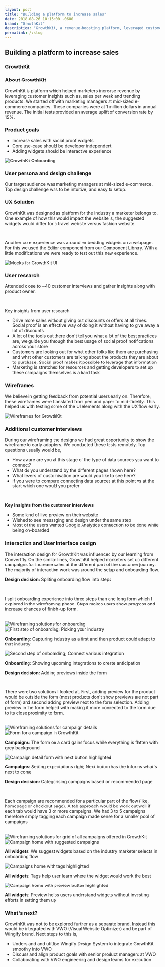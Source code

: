 ```yaml
---
layout: post
title: "Building a platform to increase sales"
date: 2018-08-26 10:15:00 -0600
brand: "GrowthKit"
description: "GrowthKit, a revenue-boosting platform, leveraged customer insights like sales per week and trending products. Targeting mid-sized e-commerce companies with $1 million in annual revenue, initial tests yielded an impressive 15% average conversion rate uplift."
permalink: /:slug
---
```



<section id="hero">
  <div class="container">
    <h2>Building a platform to increase sales</h2>
    <h3>GrowthKit</h3>
  </div>
</section>
<section id="content">
  <div id="introduction" class="process-step grid-of-two small-container">
    <div>
      <h3>About GrowthKit</h3>
      <p>GrowthKit is platform which helped marketers increase revenue by leveraging customer insights such as, sales per week and trending products. We started off with marketing managers at mid-sized e-commerce companies. These companies were at 1 million dollars in annual revenue. The initial tests provided an average uplift of conversion rate by 15%.</p>
    </div>
    <div>
      <h3>Product goals</h3>
      <ul>
        <li>Increase sales with social proof widgets</li>
        <li>Core use-case should be developer independent</li>
        <li>Adding widgets should be interactive experience</li>
      </ul>
    </div>
  </div>
  <img src="/assets/building-platform-for-social-proof/example.png" alt="GrowthKit Onboarding"
  />
  <!-- UX Solution -->
  <div class="process-step">
    <h3>User persona and design challenge</h3>
    <p>
    Our target audience was marketing managers at mid-sized e-commerce. Top design challenge was to be intuitive, and easy to setup.
    </p>
  </div>
  <div class="process-step">
    <h3>UX Solution</h3>
    <p>GrowthKit was designed as platform for the industry a marketer belongs to. One example of how this would impact the website is, the suggested widgets would differ for a travel website versus fashion website.</p>
    <br>
    <p>Another core experience was around embedding widgets on a webpage. For this we used the Editor component from our Component Library. With a little modifications we were ready to test out this new experience.</p>
  </div>
  <img src="/assets/building-platform-for-social-proof/solution-1.png" alt="Mocks for GrowthKit UI"/>
  <div class="process-step">
    <h3>User research</h3>
    <p>Attended close to ~40 customer interviews and gather insights along with product owner.</p>
    <br>
    <p>Key insights from user research</p>
    <ul>
      <li>Drive more sales without giving out discounts or offers at all times. Social proof is an effective way of doing it without having to give away a lot of discounts</li>
      <li>A lot of the tools out there don't tell you what a lot of the best practices are, we guide you through the best usage of social proof notifications across your store</li>
      <li>Customers are looking out for what other folks like them are purchasing and what other customers are talking about the products they are about to purchase, Social proof makes it possible to leverage that information</li>
      <li>Marketing is stretched for resources and getting developers to set up these campaigns themselves is a hard task</li>
    </ul>
  </div>
  <div class="process-step">
    <h3>Wireframes</h3>
    <p>We believe in getting feedback from potential users early on. Therefore, these wireframes were translated from pen and paper to mid-fidelity. This helped us with testing some of the UI elements along with the UX flow early.</p>
  </div>
  <img src="/assets/building-platform-for-social-proof/wireframes-1.png" alt="Wireframes for GrowthKit"/>
  <div class="process-step">
    <h3>Additional customer interviews</h3>
    <p>During our wireframing the designs we had great opportunity to show the wireframe to early adopters. We conducted these tests remotely. Top questions usually would be,</p>
    <ul>
      <li>How aware are you at this stage of the type of data sources you want to connect?</li>
      <li>What do you understand by the different pages shown here?</li>
      <li>What levers of customisation are would you like to see here?</li>
      <li>If you were to compare connecting data sources at this point vs at the start which one would you prefer</li>
    </ul>
    <br>
    <p><b>Key insights from the customer interviews</b></p>
    <ul>
      <li>Some kind of live preview on their website</li>
      <li>Wished to see messaging and design under the same step</li>
      <li>Most of the users wanted Google Analytics connection to be done while being on-boarded</li>
    </ul>
  </div>
  <div class="process-step">
    <h3>Interaction and User Interface design</h3>
    <p>The interaction design for GrowthKit was influenced by our learning from Convertfly. On the similar lines, GrowthKit helped marketers set up different campaigns for increase sales at the different part of the customer journey. The majority of interaction work was around the setup and onboarding flow.
    </p>
  </div>

  <div class="process-step mb-24">
    <p><b>Design decision: </b>Spliting onboarding flow into steps</p>
    <br>
    <p>I split onboarding experience into three steps than one long form which I explored in the wireframing phase. Steps makes users show progress and increase chances of finish-up form.</p>
    <br>
    <img src="/assets/building-platform-for-social-proof/onboarding-solutions.png" alt="Wireframing solutions for onboarding"/>
  </div>
  <div class="process-step image-container">
    <img src="/assets/building-platform-for-social-proof/onboarding-1.png" alt="First step of onboarding; Picking your industry"/>
    <p><b>Onboarding</b>: Capturing industry as a first and then product could adapt to that industry</p>
  </div>
  <div class="process-step image-container">
    <img src="/assets/building-platform-for-social-proof/onboarding-2.png" alt="Second step of onboarding; Connect various integration"/>
    <p><b>Onboarding</b>: Showing upcoming integrations to create anticipation</p>
  </div>

  <div class="process-step mt-56 mb-24">
    <p><b>Design decision: </b>Adding previews inside the form</p>
    <br>
    <p>There were two solutions I looked at. First, adding preview for the product would be outside the form (most products don't show previews are not part of form) and second adding preview next to the form selection. Adding preview in the form helped with making it more connected to the form due to its close proximity to form.</p>
    <br>
    <img src="/assets/building-platform-for-social-proof/campaigns-solutions.png" alt="Wireframing solutions for campaign details"/>
  </div>
  <div class="process-step image-container">
    <img src="/assets/building-platform-for-social-proof/campaign-1.png" alt="Form for a campaign in GrowthKit"/>
    <p><b>Campaigns</b>: The form on a card gains focus while everything is flatten with grey background</p>
  </div>
  <div class="process-step image-container">
    <img src="/assets/building-platform-for-social-proof/campaign-2.png" alt="Campaign detail form with next button highlighted"/>
    <p><b>Campaigns</b>: Setting expectations right; Next button has the informs what's next to come</p>
  </div>

  <div class="process-step mt-56 mb-24">
    <p><b>Design decision: </b>Categorising campaigns based on recommended page</p>
    <br>
    <p>Each campaign are recommended for a particular part of the flow (like, homepage or checkout page). A tab approach would be work out well if each tab would have 3 or more campaigns. We had 3 to 5 campaigns therefore simply tagging each campaign made sense for a smaller pool of campaigns.</p>
    <br>
    <img src="/assets/building-platform-for-social-proof/homepage-solutions.png" alt="Wireframing solutions for grid of all campaigns offered in GrowthKit"/>
  </div>
  <div class="process-step image-container">
    <img src="/assets/building-platform-for-social-proof/widgets-1.png" alt="Campaign home with suggested campaigns"/>
    <p><b>All widgets</b>: We suggest widgets based on the industry marketer selects in onboarding flow</p>
  </div>
  <div class="process-step image-container">
    <img src="/assets/building-platform-for-social-proof/widgets-3.png" alt="Campaigns home with tags highlighted"/>
    <p><b>All widgets</b>: Tags help user learn where the widget would work the best</p>
  </div>
  <div class="process-step image-container">
    <img src="/assets/building-platform-for-social-proof/widgets-2.png" alt="Campaign home with preview button highlighted"/>
    <p><b>All widgets</b>: Preview helps users understand widgets without investing efforts in setting them up</p>
  </div>
  <div class="process-step">
    <h3>What's next?</h3>
    <p>GrowthKit was not to be explored further as a separate brand. Instead this would be integrated with VWO (Visual Website Optimizer) and be part of Wingify brand. Next steps to this is,</p>
    <ul>
      <li>Understand and utitlise Wingify Design System to integrate GrowthKit smoothly into VWO</li>
      <li>Discuss and align product goals with senior product managers at VWO</li>
      <li>Collaborating with VWO engineering and design teams for execution</li>
    </ul>
  </div>
</section>